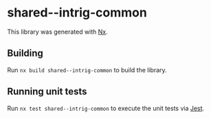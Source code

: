 # shared--intrig-common

This library was generated with [Nx](https://nx.dev).

## Building

Run `nx build shared--intrig-common` to build the library.

## Running unit tests

Run `nx test shared--intrig-common` to execute the unit tests via [Jest](https://jestjs.io).
